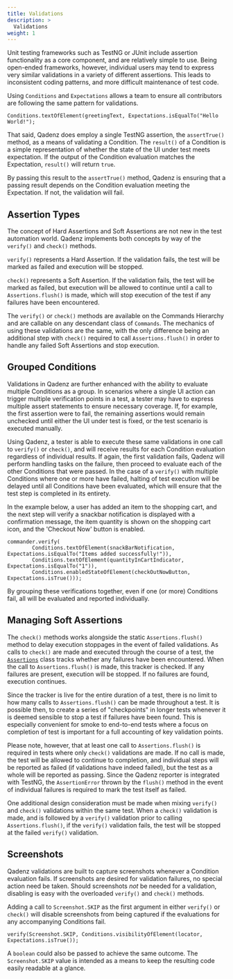 ```yaml
---
title: Validations
description: >
  Validations
weight: 1
---
```


Unit testing frameworks such as TestNG or JUnit include assertion functionality as a core component, and are relatively simple to use. Being open-ended frameworks, however, individual users may tend to express very similar validations in a variety of different assertions. This leads to inconsistent coding patterns, and more difficult maintenance of test code.

Using `Conditions` and `Expectations` allows a team to ensure all contributors are following the same pattern for validations.

```
Conditions.textOfElement(greetingText, Expectations.isEqualTo("Hello World!");
```

That said, Qadenz does employ a single TestNG assertion, the `assertTrue()` method, as a means of validating a Condition. The `result()` of a Condition is a simple representation of whether the state of the UI under test meets expectation. If the output of the Condition evaluation matches the Expectation, `result()` will return `true`.

By passing this result to the `assertTrue()` method, Qadenz is ensuring that a passing result depends on the Condition evaluation meeting the Expectation. If not, the validation will fail.

## Assertion Types

The concept of Hard Assertions and Soft Assertions are not new in the test automation world. Qadenz implements both concepts by way of the `verify()` and `check()` methods.

`verify()` represents a Hard Assertion. If the validation fails, the test will be marked as failed and execution will be stopped.

`check()` represents a Soft Assertion. If the validation fails, the test will be marked as failed, but execution will be allowed to continue until a call to `Assertions.flush()` is made, which will stop execution of the test if any failures have been encountered.

The `verify()` or `check()` methods are available on the Commands Hierarchy and are callable on any descendant class of `Commands`. The mechanics of using these validations are the same, with the only difference being an additional step with `check()` required to call `Assertions.flush()` in order to handle any failed Soft Assertions and stop execution.

## Grouped Conditions

Validations in Qadenz are further enhanced with the ability to evaluate multiple Conditions as a group. In scenarios where a single UI action can trigger multiple verification points in a test, a tester may have to express multiple assert statements to ensure necessary coverage. If, for example, the first assertion were to fail, the remaining assertions would remain unchecked until either the UI under test is fixed, or the test scenario is executed manually.

Using Qadenz, a tester is able to execute these same validations in one call to `verify()` or `check()`, and will receive results for each Condition evaluation regardless of individual results. If again, the first validation fails, Qadenz will perform handling tasks on the failure, then proceed to evaluate each of the other Conditions that were passed. In the case of a `verify()` with multiple Conditions where one or more have failed, halting of test execution will be delayed until all Conditions have been evaluated, which will ensure that the test step is completed in its entirety.

In the example below, a user has added an item to the shopping cart, and the next step will verify a snackbar notification is displayed with a confirmation message, the item quantity is shown on the shopping cart icon, and the 'Checkout Now' button is enabled.

```
commander.verify(
        Conditions.textOfElement(snackBarNotification, Expectations.isEqualTo("Items added successfully!")),
        Conditions.textOfElement(quantityInCartIndicator, Expectations.isEqualTo("1")),
        Conditions.enabledStateOfElement(checkOutNowButton, Expectations.isTrue()));
```

By grouping these verifications together, even if one (or more) Conditions fail, all will be evaluated and reported individually.

## Managing Soft Assertions

The `check()` methods works alongside the static `Assertions.flush()` method to delay execution stoppages in the event of failed validations. As calls to `check()` are made and executed through the course of a test, the [`Assertions`](https://github.com/qadenz/qadenz/blob/master/src/main/java/dev/qadenz/automation/commands/Assertions.java) class tracks whether any failures have been encountered. When the call to `Assertions.flush()` is made, this tracker is checked. If any failures are present, execution will be stopped. If no failures are found, execution continues.

Since the tracker is live for the entire duration of a test, there is no limit to how many calls to `Assertions.flush()` can be made throughout a test. It is possible then, to create a series of "checkpoints" in longer tests whenever it is deemed sensible to stop a test if failures have been found. This is especially convenient for smoke to end-to-end tests where a focus on completion of test is important for a full accounting of key validation points.

Please note, however, that at least one call to `Assertions.flush()` is required in tests where only `check()` validations are made. If no call is made, the test will be allowed to continue to completion, and individual steps will be reported as failed (if validations have indeed failed), but the test as a whole will be reported as passing. Since the Qadenz reporter is integrated with TestNG, the `AssertionError` thrown by the `flush()` method in the event of individual failures is required to mark the test itself as failed.

One additional design consideration must be made when mixing `verify()` and `check()` validations within the same test. When a `check()` validation is made, and is followed by a `verify()` validation prior to calling `Assertions.flush()`, if the `verify()` validation fails, the test will be stopped at the failed `verify()` validation.

## Screenshots

Qadenz validations are built to capture screenshots whenever a Condition evaluation fails. If screenshots are desired for validation failures, no special action need be taken. Should screenshots *not* be needed for a validation, disabling is easy with the overloaded `verify()` and `check()` methods.

Adding a call to `Screenshot.SKIP` as the first argument in either `verify()` or `check()` will disable screenshots from being captured if the evaluations for any accompanying Conditions fail.

```
verify(Screenshot.SKIP, Conditions.visibilityOfElement(locator, Expectations.isTrue());
```

A `boolean` could also be passed to achieve the same outcome. The `Screenshot.SKIP` value is intended as a means to keep the resulting code easily readable at a glance.
